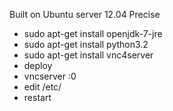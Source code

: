 Built on Ubuntu server 12.04 Precise

* sudo apt-get install openjdk-7-jre
* sudo apt-get install python3.2
* sudo apt-get install vnc4server
* deploy
* vncserver :0
* edit /etc/
* restart
